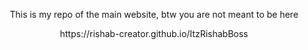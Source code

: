 <p align="center">
This is my repo of the main website,
btw you are not meant to be here
</p>
<p align="center">
https://rishab-creator.github.io/ItzRishabBoss
